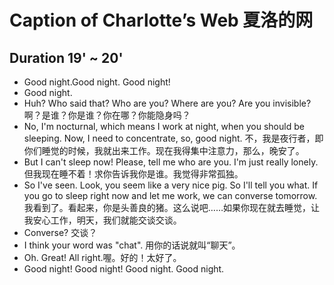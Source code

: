 # Caption of Charlotte’s Web 夏洛的网

## Duration 19' ~ 20'

- Good night.Good night. Good night!
- Good night.
- Huh? Who said that? Who are you? Where are you? Are you invisible? 啊？是谁？你是谁？你在哪？你能隐身吗？
- No, I'm nocturnal, which means I work at night, when you should be sleeping. Now, I need to concentrate, so, good night. 不，我是夜行者，即你们睡觉的时候，我就出来工作。现在我得集中注意力，那么，晚安了。
- But I can't sleep now! Please, tell me who are you. I'm just really lonely. 但我现在睡不着！求你告诉我你是谁。我觉得非常孤独。
- So I've seen. Look, you seem like a very nice pig. So I'll tell you what. If you go to sleep right now and let me work, we can converse tomorrow. 我看到了。看起来，你是头善良的猪。这么说吧……如果你现在就去睡觉，让我安心工作，明天，我们就能交谈交谈。
- Converse? 交谈？
- I think your word was "chat". 用你的话说就叫“聊天”。
- Oh. Great! All right.喔。好的！太好了。
- Good night! Good night! Good night. Good night.
